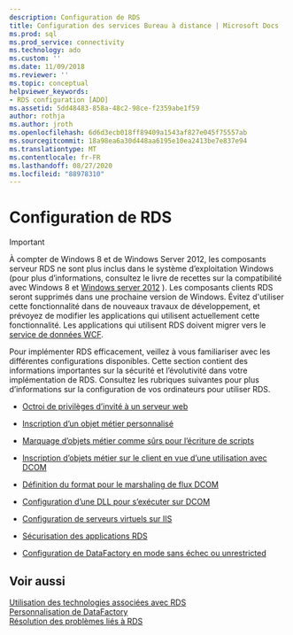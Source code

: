 ```yaml
---
description: Configuration de RDS
title: Configuration des services Bureau à distance | Microsoft Docs
ms.prod: sql
ms.prod_service: connectivity
ms.technology: ado
ms.custom: ''
ms.date: 11/09/2018
ms.reviewer: ''
ms.topic: conceptual
helpviewer_keywords:
- RDS configuration [ADO]
ms.assetid: 5dd48483-858a-48c2-98ce-f2359abe1f59
author: rothja
ms.author: jroth
ms.openlocfilehash: 6d6d3ecb018ff89409a1543af827e045f75557ab
ms.sourcegitcommit: 18a98ea6a30d448aa6195e10ea2413be7e837e94
ms.translationtype: MT
ms.contentlocale: fr-FR
ms.lasthandoff: 08/27/2020
ms.locfileid: "88978310"
---
```

# <a name="configuring-rds"></a>Configuration de RDS
> [!IMPORTANT]
>  À compter de Windows 8 et de Windows Server 2012, les composants serveur RDS ne sont plus inclus dans le système d’exploitation Windows (pour plus d’informations, consultez le livre de recettes sur la compatibilité avec Windows 8 et [Windows server 2012](https://www.microsoft.com/download/details.aspx?id=27416) ). Les composants clients RDS seront supprimés dans une prochaine version de Windows. Évitez d'utiliser cette fonctionnalité dans de nouveaux travaux de développement, et prévoyez de modifier les applications qui utilisent actuellement cette fonctionnalité. Les applications qui utilisent RDS doivent migrer vers le [service de données WCF](https://go.microsoft.com/fwlink/?LinkId=199565).  
  
 Pour implémenter RDS efficacement, veillez à vous familiariser avec les différentes configurations disponibles. Cette section contient des informations importantes sur la sécurité et l’évolutivité dans votre implémentation de RDS. Consultez les rubriques suivantes pour plus d’informations sur la configuration de vos ordinateurs pour utiliser RDS.  
  
-   [Octroi de privilèges d’invité à un serveur web](./granting-guest-privileges-to-a-web-server-computer.md)  
  
-   [Inscription d’un objet métier personnalisé](./registering-a-custom-business-object.md)  
  
-   [Marquage d’objets métier comme sûrs pour l’écriture de scripts](./marking-business-objects-as-safe-for-scripting.md)  
  
-   [Inscription d’objets métier sur le client en vue d’une utilisation avec DCOM](./registering-business-objects-on-the-client-for-use-with-dcom.md)  
  
-   [Définition du format pour le marshaling de flux DCOM](./setting-dcom-stream-marshaling-format.md)  
  
-   [Configuration d’une DLL pour s’exécuter sur DCOM](./enabling-a-dll-to-run-on-dcom.md)  
  
-   [Configuration de serveurs virtuels sur IIS](./configuring-virtual-servers-on-iis.md)  
  
-   [Sécurisation des applications RDS](./securing-rds-applications.md)  
  
-   [Configuration de DataFactory en mode sans échec ou unrestricted](./configuring-datafactory-for-safe-or-unrestricted-modes.md)  
  
## <a name="see-also"></a>Voir aussi  
 [Utilisation des technologies associées avec RDS](./using-related-technologies-with-rds.md)   
 [Personnalisation de DataFactory](./datafactory-customization.md)   
 [Résolution des problèmes liés à RDS](./troubleshooting-rds.md)